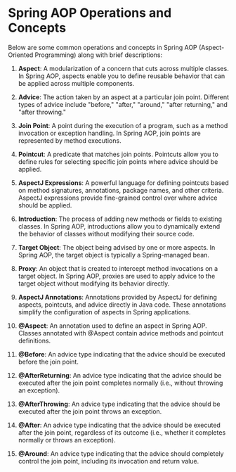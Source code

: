 # Spring AOP Operations and Concepts

Below are some common operations and concepts in Spring AOP (Aspect-Oriented Programming) along with brief descriptions:

1. **Aspect**: A modularization of a concern that cuts across multiple classes. In Spring AOP, aspects enable you to define reusable behavior that can be applied across multiple components.

2. **Advice**: The action taken by an aspect at a particular join point. Different types of advice include "before," "after," "around," "after returning," and "after throwing."

3. **Join Point**: A point during the execution of a program, such as a method invocation or exception handling. In Spring AOP, join points are represented by method executions.

4. **Pointcut**: A predicate that matches join points. Pointcuts allow you to define rules for selecting specific join points where advice should be applied.

5. **AspectJ Expressions**: A powerful language for defining pointcuts based on method signatures, annotations, package names, and other criteria. AspectJ expressions provide fine-grained control over where advice should be applied.

6. **Introduction**: The process of adding new methods or fields to existing classes. In Spring AOP, introductions allow you to dynamically extend the behavior of classes without modifying their source code.

7. **Target Object**: The object being advised by one or more aspects. In Spring AOP, the target object is typically a Spring-managed bean.

8. **Proxy**: An object that is created to intercept method invocations on a target object. In Spring AOP, proxies are used to apply advice to the target object without modifying its behavior directly.

9. **AspectJ Annotations**: Annotations provided by AspectJ for defining aspects, pointcuts, and advice directly in Java code. These annotations simplify the configuration of aspects in Spring applications.

10. **@Aspect**: An annotation used to define an aspect in Spring AOP. Classes annotated with @Aspect contain advice methods and pointcut definitions.

11. **@Before**: An advice type indicating that the advice should be executed before the join point.

12. **@AfterReturning**: An advice type indicating that the advice should be executed after the join point completes normally (i.e., without throwing an exception).

13. **@AfterThrowing**: An advice type indicating that the advice should be executed after the join point throws an exception.

14. **@After**: An advice type indicating that the advice should be executed after the join point, regardless of its outcome (i.e., whether it completes normally or throws an exception).

15. **@Around**: An advice type indicating that the advice should completely control the join point, including its invocation and return value.
